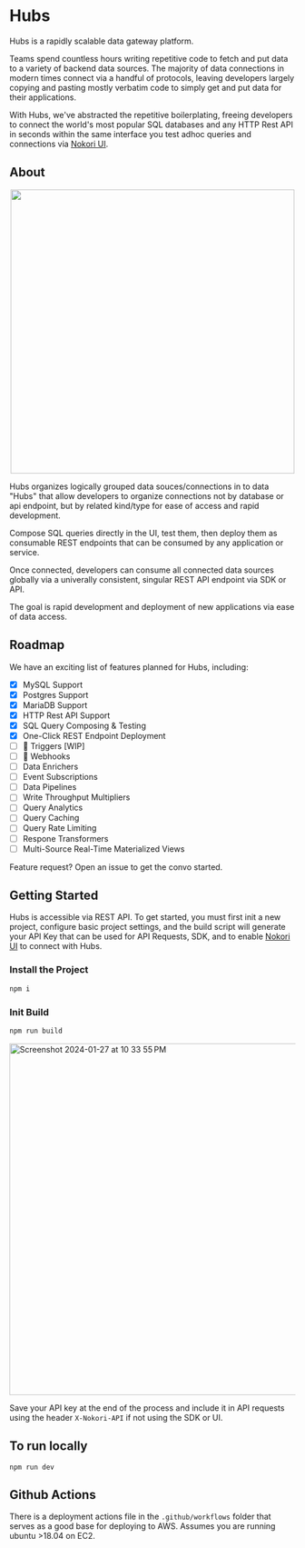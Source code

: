 # Hubs

Hubs is a rapidly scalable data gateway platform.

Teams spend countless hours writing repetitive code to fetch and put data to a variety of backend data sources. The majority of data connections in modern times connect via a handful of protocols, leaving developers largely copying and pasting mostly verbatim code to simply get and put data for their applications.

With Hubs, we've abstracted the repetitive boilerplating, freeing developers to connect the world's most popular SQL databases and any HTTP Rest API in seconds within the same interface you test adhoc queries and connections via [Nokori UI](https://github.com/getnokori/nokori-ui).


## About

<p align="center" >
 <img src="https://github.com/getnokori/api/assets/1544125/4c3b8d63-d2ab-4857-9f79-5ddabbe69c15" width="500px" />
</p>


Hubs organizes logically grouped data souces/connections in to data "Hubs" that allow developers to organize connections not by database or api endpoint, but by related kind/type for ease of access and rapid development.

Compose SQL queries directly in the UI, test them, then deploy them as consumable REST endpoints that can be consumed by any application or service.

Once connected, developers can consume all connected data sources globally via a univerally consistent, singular REST API endpoint via SDK or API.

The goal is rapid development and deployment of new applications via ease of data access.

## Roadmap

We have an exciting list of features planned for Hubs, including:

- [x] MySQL Support
- [x] Postgres Support
- [x] MariaDB Support
- [x] HTTP Rest API Support
- [x] SQL Query Composing & Testing
- [x] One-Click REST Endpoint Deployment
- [ ] 🚧 Triggers [WIP]
- [ ] 🚧 Webhooks
- [ ] Data Enrichers
- [ ] Event Subscriptions
- [ ] Data Pipelines
- [ ] Write Throughput Multipliers
- [ ] Query Analytics
- [ ] Query Caching
- [ ] Query Rate Limiting
- [ ] Respone Transformers
- [ ] Multi-Source Real-Time Materialized Views

Feature request? Open an issue to get the convo started.


## Getting Started

Hubs is accessible via REST API. To get started, you must first init a new project, configure basic project settings, and the build script will generate your API Key that can be used for API Requests, SDK, and to enable [Nokori UI](https://github.com/getbokori) to connect with Hubs.

### Install the Project

```bash
npm i
```

### Init Build

```bash
npm run build
```

<img width="619" alt="Screenshot 2024-01-27 at 10 33 55 PM" src="https://github.com/getnokori/core/assets/1544125/c00fc890-8b6f-451a-9ace-f08d6f4c72d1">

Save your API key at the end of the process and include it in API requests using the header `X-Nokori-API` if not using the SDK or UI.

## To run locally

`npm run dev`

## Github Actions

There is a deployment actions file in the `.github/workflows` folder that serves as a good base for deploying to AWS. Assumes you are running ubuntu >18.04 on EC2.

